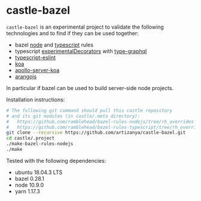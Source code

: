 # castle-bazel

```castle-bazel``` is an experimental project to validate the following technologies and to find if they can be used together:

* bazel [node](https://github.com/ramblehead/bazel-rules-nodejs) and [typescript](https://github.com/bazelbuild/rules_typescript) rules
* typescript [experimentalDecorators](https://www.typescriptlang.org/docs/handbook/decorators.html) with [type-graphql](https://github.com/19majkel94/type-graphql)
* [typescript-eslint](https://github.com/typescript-eslint/typescript-eslint)
* [koa](https://github.com/koajs/koa)
* [apollo-server-koa](https://github.com/apollographql/apollo-server/tree/master/packages/apollo-server-koa)
* [arangojs](https://github.com/arangodb/arangojs)

In particular if bazel can be used to build server-side node projects.

Installation instructions:

```bash
# The following git command should pull this castle repository
# and its git modules (in castle/.meta directory):
#   https://github.com/ramblehead/bazel-rules-nodejs/tree/rh_overrides
#   https://github.com/ramblehead/bazel-rules-typescript/tree/rh_overrides
git clone --recursive https://github.com/artizanya/castle-bazel.git
cd castle/.project
./make-bazel-rules-nodejs
./make
```

Tested with the following dependencies:
* ubuntu 18.04.3 LTS
* bazel 0.28.1
* node 10.9.0
* yarn 1.17.3
